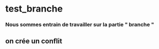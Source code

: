 # test_branche

<h3> Nous sommes entrain de travailler sur la partie " branche " </h3> <h2> on crée un conflit </h2>

